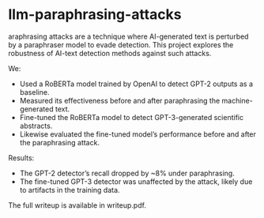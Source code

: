 # llm-paraphrasing-attacks
araphrasing attacks are a technique where AI-generated text is perturbed by a paraphraser model to evade detection. This project explores the robustness of AI-text detection methods against such attacks.

We:
- Used a RoBERTa model trained by OpenAI to detect GPT-2 outputs as a baseline.
- Measured its effectiveness before and after paraphrasing the machine-generated text.
- Fine-tuned the RoBERTa model to detect GPT-3-generated scientific abstracts.
- Likewise evaluated the fine-tuned model’s performance before and after the paraphrasing attack.

Results:
- The GPT-2 detector’s recall dropped by ~8% under paraphrasing.
- The fine-tuned GPT-3 detector was unaffected by the attack, likely due to artifacts in the training data.

The full writeup is available in writeup.pdf.

